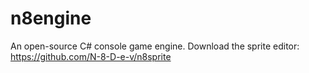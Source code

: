 # n8engine
An open-source C# console game engine.
Download the sprite editor: https://github.com/N-8-D-e-v/n8sprite
